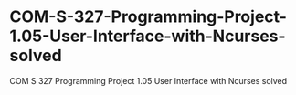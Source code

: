 # COM-S-327-Programming-Project-1.05-User-Interface-with-Ncurses-solved
COM S 327 Programming Project 1.05 User Interface with Ncurses solved
